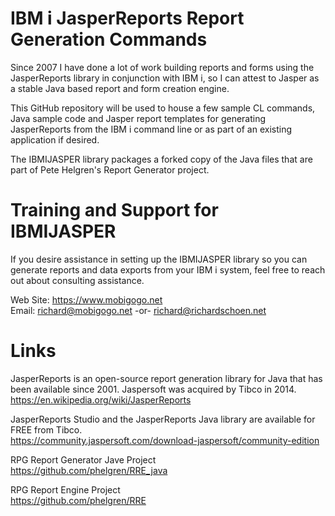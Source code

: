 # IBM i JasperReports Report Generation Commands  
Since 2007 I have done a lot of work building reports and forms using the JasperReports library in conjunction with IBM i, so I can attest to Jasper as a stable Java based report and form creation engine.   

This GitHub repository will be used to house a few sample CL commands, Java sample code and Jasper report templates for generating JasperReports from the IBM i command line or as part of an existing application if desired.    

The IBMIJASPER library packages a forked copy of the Java files that are part of Pete Helgren's Report Generator project.   


# Training and Support for IBMIJASPER
If you desire assistance in setting up the IBMIJASPER library so you can generate reports and data exports from your IBM i system, feel free to reach out about consulting assistance.  

Web Site: https://www.mobigogo.net   
Email: richard@mobigogo.net -or- richard@richardschoen.net   

# Links
JasperReports is an open-source report generation library for Java that has been available since 2001. Jaspersoft was acquired by Tibco in 2014.   
https://en.wikipedia.org/wiki/JasperReports   

JasperReports Studio and the JasperReports Java library are available for FREE from Tibco.  
https://community.jaspersoft.com/download-jaspersoft/community-edition   

RPG Report Generator Jave Project    
https://github.com/phelgren/RRE_java   

RPG Report Engine Project    
https://github.com/phelgren/RRE    


